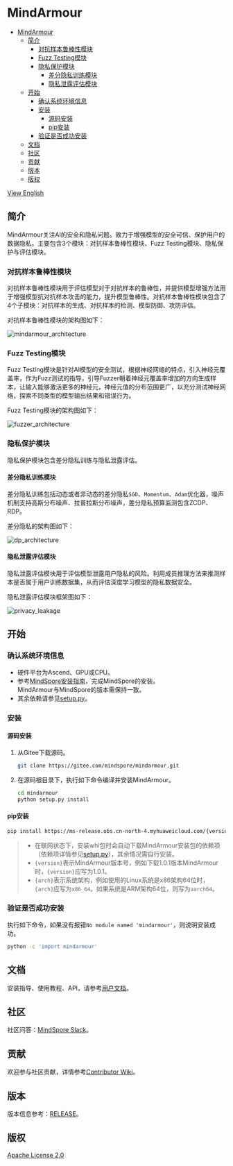 # MindArmour

<!-- TOC -->

- [MindArmour](#mindarmour)
    - [简介](#简介)
        - [对抗样本鲁棒性模块](#对抗样本鲁棒性模块)
        - [Fuzz Testing模块](#fuzz-testing模块)
        - [隐私保护模块](#隐私保护模块)
            - [差分隐私训练模块](#差分隐私训练模块)
            - [隐私泄露评估模块](#隐私泄露评估模块)
    - [开始](#开始)
        - [确认系统环境信息](#确认系统环境信息)
        - [安装](#安装)
            - [源码安装](#源码安装)
            - [pip安装](#pip安装)
        - [验证是否成功安装](#验证是否成功安装)
    - [文档](#文档)
    - [社区](#社区)
    - [贡献](#贡献)
    - [版本](#版本)
    - [版权](#版权)

<!-- /TOC -->

[View English](./README.md)

## 简介

MindArmour关注AI的安全和隐私问题。致力于增强模型的安全可信、保护用户的数据隐私。主要包含3个模块：对抗样本鲁棒性模块、Fuzz Testing模块、隐私保护与评估模块。

### 对抗样本鲁棒性模块

对抗样本鲁棒性模块用于评估模型对于对抗样本的鲁棒性，并提供模型增强方法用于增强模型抗对抗样本攻击的能力，提升模型鲁棒性。对抗样本鲁棒性模块包含了4个子模块：对抗样本的生成、对抗样本的检测、模型防御、攻防评估。

对抗样本鲁棒性模块的架构图如下：

![mindarmour_architecture](docs/adversarial_robustness_cn.png)

### Fuzz Testing模块

Fuzz Testing模块是针对AI模型的安全测试，根据神经网络的特点，引入神经元覆盖率，作为Fuzz测试的指导，引导Fuzzer朝着神经元覆盖率增加的方向生成样本，让输入能够激活更多的神经元，神经元值的分布范围更广，以充分测试神经网络，探索不同类型的模型输出结果和错误行为。

Fuzz Testing模块的架构图如下：

![fuzzer_architecture](docs/fuzzer_architecture_cn.png)

### 隐私保护模块

隐私保护模块包含差分隐私训练与隐私泄露评估。

#### 差分隐私训练模块

差分隐私训练包括动态或者非动态的差分隐私`SGD`、`Momentum`、`Adam`优化器，噪声机制支持高斯分布噪声、拉普拉斯分布噪声，差分隐私预算监测包含ZCDP、RDP。

差分隐私的架构图如下：

![dp_architecture](docs/differential_privacy_architecture_cn.png)

#### 隐私泄露评估模块

隐私泄露评估模块用于评估模型泄露用户隐私的风险。利用成员推理方法来推测样本是否属于用户训练数据集，从而评估深度学习模型的隐私数据安全。

隐私泄露评估模块框架图如下：

![privacy_leakage](docs/privacy_leakage_cn.png)

## 开始

### 确认系统环境信息

- 硬件平台为Ascend、GPU或CPU。
- 参考[MindSpore安装指南](https://www.mindspore.cn/install)，完成MindSpore的安装。  
    MindArmour与MindSpore的版本需保持一致。
- 其余依赖请参见[setup.py](https://gitee.com/mindspore/mindarmour/blob/r1.9/setup.py)。

### 安装

#### 源码安装

1. 从Gitee下载源码。

    ```bash
    git clone https://gitee.com/mindspore/mindarmour.git
    ```

2. 在源码根目录下，执行如下命令编译并安装MindArmour。

    ```bash
    cd mindarmour
    python setup.py install
    ```

#### pip安装

```bash
pip install https://ms-release.obs.cn-north-4.myhuaweicloud.com/{version}/MindArmour/{arch}/mindarmour-{version}-cp37-cp37m-linux_{arch}.whl --trusted-host ms-release.obs.cn-north-4.myhuaweicloud.com -i https://pypi.tuna.tsinghua.edu.cn/simple
```

> - 在联网状态下，安装whl包时会自动下载MindArmour安装包的依赖项（依赖项详情参见[setup.py](https://gitee.com/mindspore/mindarmour/blob/r1.9/setup.py)），其余情况需自行安装。
> - `{version}`表示MindArmour版本号，例如下载1.0.1版本MindArmour时，`{version}`应写为1.0.1。  
> - `{arch}`表示系统架构，例如使用的Linux系统是x86架构64位时，`{arch}`应写为`x86_64`。如果系统是ARM架构64位，则写为`aarch64`。

### 验证是否成功安装

执行如下命令，如果没有报错`No module named 'mindarmour'`，则说明安装成功。

```bash
python -c 'import mindarmour'
```

## 文档

安装指导、使用教程、API，请参考[用户文档](https://gitee.com/mindspore/docs)。

## 社区

社区问答：[MindSpore Slack](https://join.slack.com/t/mindspore/shared_invite/enQtOTcwMTIxMDI3NjM0LTNkMWM2MzI5NjIyZWU5ZWQ5M2EwMTQ5MWNiYzMxOGM4OWFhZjI4M2E5OGI2YTg3ODU1ODE2Njg1MThiNWI3YmQ)。

## 贡献

欢迎参与社区贡献，详情参考[Contributor Wiki](https://gitee.com/mindspore/mindspore/blob/r1.9/CONTRIBUTING.md)。

## 版本

版本信息参考：[RELEASE](RELEASE.md)。

## 版权

[Apache License 2.0](LICENSE)
